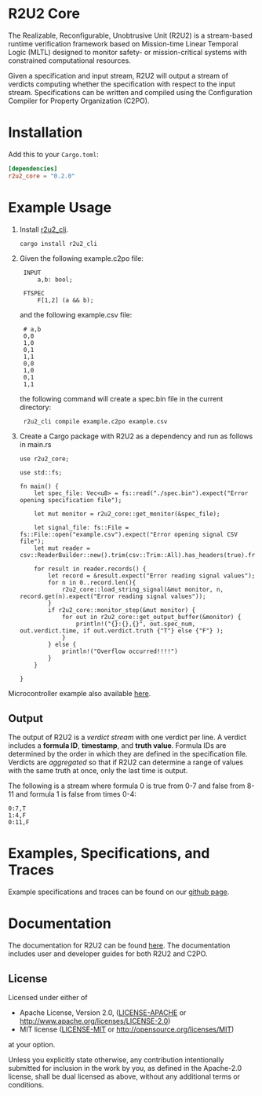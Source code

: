 # R2U2 Core

The Realizable, Reconfigurable, Unobtrusive Unit (R2U2) is a stream-based runtime verification
framework based on Mission-time Linear Temporal Logic (MLTL) designed to monitor safety- or
mission-critical systems with constrained computational resources.

Given a specification and input stream, R2U2 will output a stream of verdicts computing whether the
specification with respect to the input stream. Specifications can be written and compiled using the
Configuration Compiler for Property Organization (C2PO).

# Installation

Add this to your `Cargo.toml`:

```toml
[dependencies]
r2u2_core = "0.2.0"
```

# Example Usage

1. Install [r2u2_cli](https://crates.io/crates/r2u2_cli).

    ```bash
    cargo install r2u2_cli
    ```
2. Given the following example.c2po file:
   
        INPUT
            a,b: bool;

        FTSPEC
            F[1,2] (a && b);

    and the following example.csv file:

        # a,b
        0,0
        1,0
        0,1
        1,1
        0,0
        1,0
        0,1
        1,1

    the following command will create a spec.bin file in the current directory:

        r2u2_cli compile example.c2po example.csv

4. Create a Cargo package with R2U2 as a dependency and run as follows in main.rs

    ```
    use r2u2_core;

    use std::fs;

    fn main() {
        let spec_file: Vec<u8> = fs::read("./spec.bin").expect("Error opening specification file");

        let mut monitor = r2u2_core::get_monitor(&spec_file);

        let signal_file: fs::File = fs::File::open("example.csv").expect("Error opening signal CSV file");
        let mut reader = csv::ReaderBuilder::new().trim(csv::Trim::All).has_headers(true).from_reader(signal_file);

        for result in reader.records() {
            let record = &result.expect("Error reading signal values");
            for n in 0..record.len(){
                r2u2_core::load_string_signal(&mut monitor, n, record.get(n).expect("Error reading signal values"));
            }
            if r2u2_core::monitor_step(&mut monitor) {
                for out in r2u2_core::get_output_buffer(&monitor) {
                    println!("{}:{},{}", out.spec_num, out.verdict.time, if out.verdict.truth {"T"} else {"F"} );
                }
            } else {
                println!("Overflow occurred!!!!")
            }
        }

    }
    ```

Microcontroller example also available [here](https://github.com/R2U2/r2u2/tree/rust-develop/monitors/rust/r2u2_cortex_m_example).

## Output

The output of R2U2 is a *verdict stream* with one verdict per line. A verdict includes a **formula
ID**, **timestamp**, and **truth value**. Formula IDs are determined by the order in which they are
defined in the specification file.  Verdicts are *aggregated* so that if R2U2 can determine a range
of values with the same truth at once, only the last time is output.

The following is a stream where formula 0 is true from 0-7 and false from 8-11 and formula 1 is
false from times 0-4:

```
0:7,T
1:4,F
0:11,F
```

# Examples, Specifications, and Traces

Example specifications and traces can be found on our [github page](https://github.com/R2U2/r2u2/tree/rust-develop).

# Documentation

The documentation for R2U2 can be found [here](https://r2u2.github.io/r2u2/). The documentation includes user and developer guides for both R2U2 and C2PO.

## License

Licensed under either of

* Apache License, Version 2.0, ([LICENSE-APACHE](LICENSE-APACHE) or http://www.apache.org/licenses/LICENSE-2.0)
* MIT license ([LICENSE-MIT](LICENSE-MIT) or http://opensource.org/licenses/MIT)

at your option.

Unless you explicitly state otherwise, any contribution intentionally submitted for inclusion in the
work by you, as defined in the Apache-2.0 license, shall be dual licensed as above, without any
additional terms or conditions.